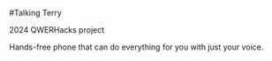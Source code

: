 #Talking Terry

2024 QWERHacks project

Hands-free phone that can do everything for you with just your voice. 